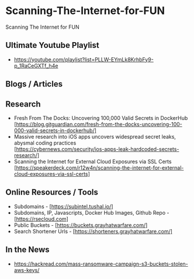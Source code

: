 # Scanning-The-Internet-for-FUN
Scanning The Internet for FUN

## Ultimate Youtube Playlist
- https://youtube.com/playlist?list=PLLW-EYmLk8KrhbFy9-p_1RaCeGXTf_h4e

## Blogs / Articles

## Research
- Fresh From The Docks: Uncovering 100,000 Valid Secrets in DockerHub</br>
  [https://blog.gitguardian.com/fresh-from-the-docks-uncovering-100-000-valid-secrets-in-dockerhub/]
- Massive research into iOS apps uncovers widespread secret leaks, abysmal coding practices</br>
  [https://cybernews.com/security/ios-apps-leak-hardcoded-secrets-research/]
- Scanning the Internet for External Cloud Exposures via SSL Certs</br>
  [https://speakerdeck.com/r12w4n/scanning-the-internet-for-external-cloud-exposures-via-ssl-certs]

## Online Resources / Tools
  - Subdomains - [https://subintel.tushal.io/]
  - Subdomains, IP, Javascripts, Docker Hub Images, Github Repo - [https://rsecloud.com]
  - Public Buckets - [https://buckets.grayhatwarfare.com/]
  - Search Shortener Urls - [https://shorteners.grayhatwarfare.com/]

## In the News
- https://hackread.com/mass-ransomware-campaign-s3-buckets-stolen-aws-keys/
